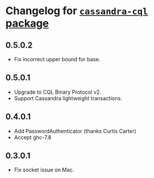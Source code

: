 # Changelog for [`cassandra-cql` package](https://hackage.haskell.org/package/cassandra-cql-0.5.0.0)

## 0.5.0.2
 * Fix incorrect upper bound for base.

## 0.5.0.1
  * Upgrade to CQL Binary Protocol v2.
  * Support Cassandra lightweight transactions.

## 0.4.0.1
  * Add PasswordAuthenticator (thanks Curtis Carter)
  * Accept ghc-7.8

## 0.3.0.1
  * Fix socket issue on Mac.
